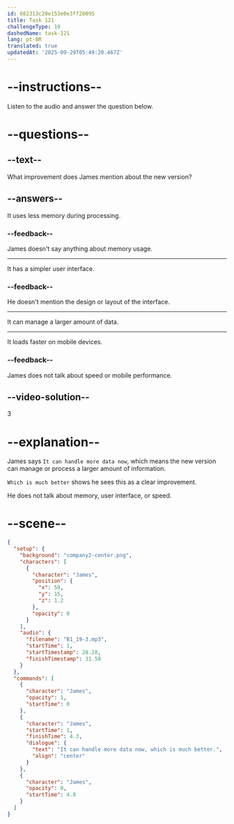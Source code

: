 ```yaml
---
id: 682313c20e153e0e3ff20095
title: Task 121
challengeType: 19
dashedName: task-121
lang: pt-BR
translated: true
updatedAt: '2025-09-29T05:49:20.467Z'
---
```


<!-- (Audio) James: It can handle more data now, which is much better. -->

# --instructions--

Listen to the audio and answer the question below.

# --questions--

## --text--

What improvement does James mention about the new version?

## --answers--

It uses less memory during processing.

### --feedback--

James doesn't say anything about memory usage.

---

It has a simpler user interface.

### --feedback--

He doesn't mention the design or layout of the interface.

---

It can manage a larger amount of data.

---

It loads faster on mobile devices.

### --feedback--

James does not talk about speed or mobile performance.

## --video-solution--

3

# --explanation--

James says `It can handle more data now`, which means the new version can manage or process a larger amount of information.

`Which is much better` shows he sees this as a clear improvement.

He does not talk about memory, user interface, or speed.

# --scene--

```json
{
  "setup": {
    "background": "company2-center.png",
    "characters": [
      {
        "character": "James",
        "position": {
          "x": 50,
          "y": 15,
          "z": 1.2
        },
        "opacity": 0
      }
    ],
    "audio": {
      "filename": "B1_19-3.mp3",
      "startTime": 1,
      "startTimestamp": 28.28,
      "finishTimestamp": 31.58
    }
  },
  "commands": [
    {
      "character": "James",
      "opacity": 1,
      "startTime": 0
    },
    {
      "character": "James",
      "startTime": 1,
      "finishTime": 4.3,
      "dialogue": {
        "text": "It can handle more data now, which is much better.",
        "align": "center"
      }
    },
    {
      "character": "James",
      "opacity": 0,
      "startTime": 4.8
    }
  ]
}
```
